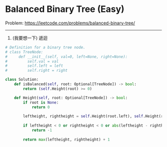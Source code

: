 Balanced Binary Tree (Easy)
===

Problem: https://leetcode.com/problems/balanced-binary-tree/

---

1. (我要想一下) 遞迴 
```python
# Definition for a binary tree node.
# class TreeNode:
#     def __init__(self, val=0, left=None, right=None):
#         self.val = val
#         self.left = left
#         self.right = right

class Solution:
    def isBalanced(self, root: Optional[TreeNode]) -> bool:
        return (self.Height(root) >= 0)

    def Height(self, root: Optional[TreeNode]) -> bool:
        if root is None:  
            return 0
        
        leftheight, rightheight = self.Height(root.left), self.Height(root.right)
        
        if leftheight < 0 or rightheight < 0 or abs(leftheight - rightheight) > 1:  
            return -1
        
        return max(leftheight, rightheight) + 1
```
        







